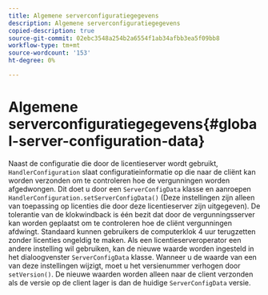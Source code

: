 ```yaml
---
title: Algemene serverconfiguratiegegevens
description: Algemene serverconfiguratiegegevens
copied-description: true
source-git-commit: 02ebc3548a254b2a6554f1ab34afbb3ea5f09bb8
workflow-type: tm+mt
source-wordcount: '153'
ht-degree: 0%

---
```


# Algemene serverconfiguratiegegevens{#global-server-configuration-data}

Naast de configuratie die door de licentieserver wordt gebruikt, `HandlerConfiguration` slaat configuratieinformatie op die naar de cliënt kan worden verzonden om te controleren hoe de vergunningen worden afgedwongen. Dit doet u door een `ServerConfigData` klasse en aanroepen `HandlerConfiguration.setServerConfigData()` (Deze instellingen zijn alleen van toepassing op licenties die door deze licentieserver zijn uitgegeven). De tolerantie van de klokwindback is één bezit dat door de vergunningsserver kan worden geplaatst om te controleren hoe de cliënt vergunningen afdwingt. Standaard kunnen gebruikers de computerklok 4 uur terugzetten zonder licenties ongeldig te maken. Als een licentieserveroperator een andere instelling wil gebruiken, kan de nieuwe waarde worden ingesteld in het dialoogvenster `ServerConfigData` klasse. Wanneer u de waarde van een van deze instellingen wijzigt, moet u het versienummer verhogen door `setVersion()`. De nieuwe waarden worden alleen naar de client verzonden als de versie op de client lager is dan de huidige `ServerConfigData` versie.
